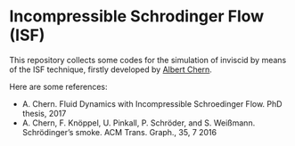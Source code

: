 # Incompressible Schrodinger Flow (ISF)
This repository collects some codes for the simulation of inviscid by means of the ISF technique, firstly developed by [Albert Chern](https://cseweb.ucsd.edu/~alchern/).

Here are some references:
- A. Chern. Fluid Dynamics with Incompressible Schroedinger Flow. PhD thesis, 2017
- A. Chern, F. Knöppel, U. Pinkall, P. Schröder, and S. Weißmann. Schrödinger’s smoke.
ACM Trans. Graph., 35, 7 2016
